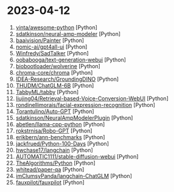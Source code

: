 # 2023-04-12

1. [vinta/awesome-python](https://github.com/vinta/awesome-python "A curated list of awesome Python frameworks, libraries, software and resources") [Python]
2. [sdatkinson/neural-amp-modeler](https://github.com/sdatkinson/neural-amp-modeler "Neural network emulator for guitar amplifiers.") [Python]
3. [baaivision/Painter](https://github.com/baaivision/Painter "Painter & SegGPT Series: Vision Foundation Models from BAAI") [Python]
4. [nomic-ai/gpt4all-ui](https://github.com/nomic-ai/gpt4all-ui "gpt4all chatbot ui") [Python]
5. [Winfredy/SadTalker](https://github.com/Winfredy/SadTalker "（CVPR 2023）SadTalker：Learning Realistic 3D Motion Coefficients for Stylized Audio-Driven Single Image Talking Face Animation") [Python]
6. [oobabooga/text-generation-webui](https://github.com/oobabooga/text-generation-webui "A gradio web UI for running Large Language Models like LLaMA, llama.cpp, GPT-J, Pythia, OPT, and GALACTICA.") [Python]
7. [biobootloader/wolverine](https://github.com/biobootloader/wolverine "") [Python]
8. [chroma-core/chroma](https://github.com/chroma-core/chroma "the AI-native open-source embedding database") [Python]
9. [IDEA-Research/GroundingDINO](https://github.com/IDEA-Research/GroundingDINO "The official implementation of Grounding DINO: Marrying DINO with Grounded Pre-Training for Open-Set Object Detection") [Python]
10. [THUDM/ChatGLM-6B](https://github.com/THUDM/ChatGLM-6B "ChatGLM-6B：开源双语对话语言模型 | An Open Bilingual Dialogue Language Model") [Python]
11. [TabbyML/tabby](https://github.com/TabbyML/tabby "Self-hosted AI coding assistant") [Python]
12. [liujing04/Retrieval-based-Voice-Conversion-WebUI](https://github.com/liujing04/Retrieval-based-Voice-Conversion-WebUI "") [Python]
13. [rondinellimorais/facial-expression-recognition](https://github.com/rondinellimorais/facial-expression-recognition "") [Python]
14. [Torantulino/Auto-GPT](https://github.com/Torantulino/Auto-GPT "An experimental open-source attempt to make GPT-4 fully autonomous.") [Python]
15. [sdatkinson/NeuralAmpModelerPlugin](https://github.com/sdatkinson/NeuralAmpModelerPlugin "Plugin for Neural Amp Modeler") [Python]
16. [abetlen/llama-cpp-python](https://github.com/abetlen/llama-cpp-python "Python bindings for llama.cpp") [Python]
17. [rokstrnisa/Robo-GPT](https://github.com/rokstrnisa/Robo-GPT "A simple and extensible program that helps you run GPT-4 model autonomously.") [Python]
18. [erikbern/ann-benchmarks](https://github.com/erikbern/ann-benchmarks "Benchmarks of approximate nearest neighbor libraries in Python") [Python]
19. [jackfrued/Python-100-Days](https://github.com/jackfrued/Python-100-Days "Python - 100天从新手到大师") [Python]
20. [hwchase17/langchain](https://github.com/hwchase17/langchain "⚡ Building applications with LLMs through composability ⚡") [Python]
21. [AUTOMATIC1111/stable-diffusion-webui](https://github.com/AUTOMATIC1111/stable-diffusion-webui "Stable Diffusion web UI") [Python]
22. [TheAlgorithms/Python](https://github.com/TheAlgorithms/Python "All Algorithms implemented in Python") [Python]
23. [whitead/paper-qa](https://github.com/whitead/paper-qa "LLM Chain for answering questions from documents with citations") [Python]
24. [imClumsyPanda/langchain-ChatGLM](https://github.com/imClumsyPanda/langchain-ChatGLM "langchain-ChatGLM, local knowledge based ChatGLM with langchain ｜ 基于本地知识的 ChatGLM") [Python]
25. [fauxpilot/fauxpilot](https://github.com/fauxpilot/fauxpilot "FauxPilot - an open-source alternative to GitHub Copilot server") [Python]
